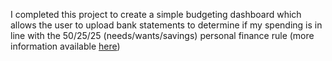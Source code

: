 I completed this project to create a simple budgeting dashboard which allows the user to upload bank statements to determine if my spending is in line with the 50/25/25 (needs/wants/savings) personal finance rule (more information available [here]([url](https://www.unfcu.org/financial-wellness/50-30-20-rule/#:~:text=The%2050%2D30%2D20%20rule%20recommends%20putting%2050%25%20of,closer%20look%20at%20each%20category.)https://www.unfcu.org/financial-wellness/50-30-20-rule/#:~:text=The%2050%2D30%2D20%20rule%20recommends%20putting%2050%25%20of,closer%20look%20at%20each%20category.))
